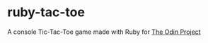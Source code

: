 # ruby-tac-toe
A console Tic-Tac-Toe game made with Ruby for [The Odin Project](https://www.theodinproject.com/paths/full-stack-ruby-on-rails/courses/ruby-programming/lessons/tic-tac-toe)
